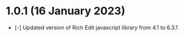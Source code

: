 # 1.0.1 (16 January 2023)

* [-] Updated version of Rich Edit javascript library from 4.1 to 6.3.1 
